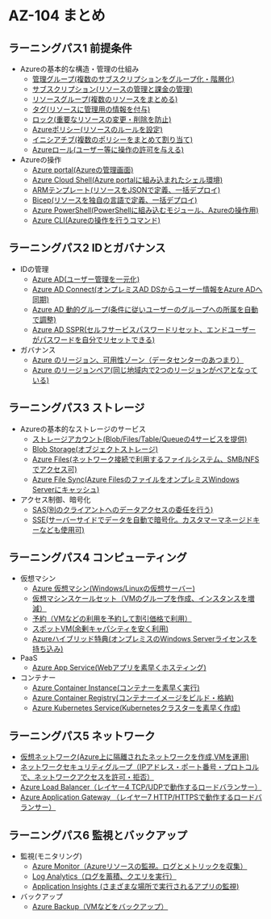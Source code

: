 # AZ-104 まとめ

## ラーニングパス1 前提条件

- Azureの基本的な構造・管理の仕組み
  - [管理グループ(複数のサブスクリプションをグループ化・階層化)](https://learn.microsoft.com/ja-jp/azure/governance/management-groups/overview)
  - [サブスクリプション(リソースの管理と課金の管理)](https://learn.microsoft.com/ja-jp/azure/cloud-adoption-framework/ready/considerations/fundamental-concepts#azure-subscription-purposes)
  - [リソースグループ(複数のリソースをまとめる)](https://learn.microsoft.com/ja-jp/azure/azure-resource-manager/management/manage-resource-groups-portal)
  - [タグ(リソースに管理用の情報を付与)](https://learn.microsoft.com/ja-jp/azure/azure-resource-manager/management/tag-resources)
  - [ロック(重要なリソースの変更・削除を防止)](https://learn.microsoft.com/ja-jp/azure/azure-resource-manager/management/lock-resources?tabs=json)
  - [Azureポリシー(リソースのルールを設定)](https://learn.microsoft.com/ja-jp/azure/governance/policy/overview)
  - [イニシアチブ(複数のポリシーをまとめて割り当て)](https://learn.microsoft.com/ja-jp/azure/governance/policy/concepts/initiative-definition-structure)
  - [Azureロール(ユーザー等に操作の許可を与える)](https://learn.microsoft.com/ja-jp/azure/role-based-access-control/overview)
- Azureの操作
  - [Azure portal(Azureの管理画面)](https://learn.microsoft.com/ja-jp/azure/azure-portal/azure-portal-overview)
  - [Azure Cloud Shell(Azure portalに組み込まれたシェル環境)](https://learn.microsoft.com/ja-jp/azure/cloud-shell/quickstart-powershell)
  - [ARMテンプレート(リソースをJSONで定義、一括デプロイ) ](https://learn.microsoft.com/ja-jp/azure/azure-resource-manager/templates/overview)
  - [Bicep(リソースを独自の言語で定義、一括デプロイ) ](https://learn.microsoft.com/ja-jp/azure/azure-resource-manager/bicep/overview?tabs=bicep)
  - [Azure PowerShell(PowerShellに組み込むモジュール、Azureの操作用) ](https://learn.microsoft.com/ja-jp/powershell/azure/what-is-azure-powershell?view=azps-9.4.0)
  - [Azure CLI(Azureの操作を行うコマンド) ](https://learn.microsoft.com/ja-jp/cli/azure/what-is-azure-cli)

## ラーニングパス2 IDとガバナンス

- IDの管理
  - [Azure AD(ユーザー管理を一元化)](https://learn.microsoft.com/ja-jp/azure/active-directory/fundamentals/active-directory-whatis)
  - [Azure AD Connect(オンプレミスAD DSからユーザー情報をAzure ADへ同期)](https://learn.microsoft.com/ja-jp/azure/active-directory/hybrid/whatis-azure-ad-connect)
  - [Azure AD 動的グループ(条件に従いユーザーのグループへの所属を自動で調整)](https://learn.microsoft.com/ja-jp/azure/active-directory/enterprise-users/groups-dynamic-membership)
  - [Azure AD SSPR(セルフサービスパスワードリセット、エンドユーザーがパスワードを自分でリセットできる)](https://learn.microsoft.com/ja-jp/azure/active-directory/authentication/concept-sspr-howitworks)
- ガバナンス
  - [Azure のリージョン、可用性ゾーン（データセンターのあつまり）](https://learn.microsoft.com/ja-jp/azure/reliability/availability-zones-overview)
  - [Azure のリージョンペア(同じ地域内で2つのリージョンがペアとなっている)](https://learn.microsoft.com/ja-jp/azure/reliability/cross-region-replication-azure#azure-cross-region-replication-pairings-for-all-geographies)

## ラーニングパス3 ストレージ

- Azureの基本的なストレージのサービス
  - [ストレージアカウント(Blob/Files/Table/Queueの4サービスを提供)](https://learn.microsoft.com/ja-jp/azure/storage/common/storage-account-overview)
  - [Blob Storage(オブジェクトストレージ)](https://learn.microsoft.com/ja-jp/azure/storage/blobs/storage-blobs-introduction)
  - [Azure Files(ネットワーク接続で利用するファイルシステム、SMB/NFSでアクセス可)](https://learn.microsoft.com/ja-jp/azure/storage/files/storage-files-introduction)
  - [Azure File Sync(Azure FilesのファイルをオンプレミスWindows Serverにキャッシュ)](https://learn.microsoft.com/ja-jp/azure/storage/file-sync/file-sync-introduction)
- アクセス制御、暗号化
  - [SAS(別のクライアントへのデータアクセスの委任を行う)](https://learn.microsoft.com/ja-jp/azure/storage/common/storage-sas-overview)
  - [SSE(サーバーサイドでデータを自動で暗号化。カスタマーマネージドキーなども使用可)](https://learn.microsoft.com/ja-jp/azure/storage/common/storage-service-encryption)

## ラーニングパス4 コンピューティング

- 仮想マシン
  - [Azure 仮想マシン(Windows/Linuxの仮想サーバー)](https://learn.microsoft.com/ja-jp/azure/virtual-machines/overview)
  - [仮想マシンスケールセット（VMのグループを作成、インスタンスを増減）](https://learn.microsoft.com/ja-jp/azure/virtual-machine-scale-sets/overview)
  - [予約（VMなどの利用を予約して割引価格で利用）](https://learn.microsoft.com/ja-jp/azure/cost-management-billing/reservations/save-compute-costs-reservations)
  - [スポットVM(余剰キャパシティを安く利用)](https://learn.microsoft.com/ja-jp/azure/virtual-machines/spot-vms)
  - [Azureハイブリッド特典(オンプレミスのWindows Serverライセンスを持ち込み)](https://azure.microsoft.com/ja-jp/pricing/hybrid-benefit/)
- PaaS
  - [Azure App Service(Webアプリを素早くホスティング)](https://learn.microsoft.com/ja-jp/azure/app-service/overview)
- コンテナー
  - [Azure Container Instance(コンテナーを素早く実行)](https://learn.microsoft.com/ja-jp/azure/container-instances/container-instances-overview)
  - [Azure Container Registry(コンテナーイメージをビルド・格納)](https://learn.microsoft.com/ja-jp/azure/container-registry/container-registry-intro)
  - [Azure Kubernetes Service(Kubernetesクラスターを素早く作成)](https://learn.microsoft.com/ja-jp/azure/aks/intro-kubernetes)

## ラーニングパス5 ネットワーク

- [仮想ネットワーク(Azure上に隔離されたネットワークを作成,VMを運用)](https://learn.microsoft.com/ja-jp/azure/virtual-network/virtual-networks-overview)
- [ネットワークセキュリティグループ（IPアドレス・ポート番号・プロトコルで、ネットワークアクセスを許可・拒否）](https://learn.microsoft.com/ja-jp/azure/virtual-network/network-security-groups-overview)
- [Azure Load Balancer（レイヤー4 TCP/UDPで動作するロードバランサー）](https://learn.microsoft.com/ja-jp/azure/load-balancer/load-balancer-overview)
- [Azure Application Gateway （レイヤー7 HTTP/HTTPSで動作するロードバランサー）](https://learn.microsoft.com/ja-jp/azure/application-gateway/overview)

## ラーニングパス6 監視とバックアップ

- 監視(モニタリング)
  - [Azure Monitor（Azureリソースの監視。ログとメトリックを収集）](https://learn.microsoft.com/ja-jp/azure/azure-monitor/overview)
  - [Log Analytics（ログを蓄積、クエリを実行）](https://learn.microsoft.com/ja-jp/azure/azure-monitor/logs/log-analytics-overview)
  - [Application Insights (さまざまな場所で実行されるアプリの監視)](https://learn.microsoft.com/ja-jp/azure/azure-monitor/app/app-insights-overview?tabs=net)
- バックアップ
  - [Azure Backup（VMなどをバックアップ）](https://learn.microsoft.com/ja-jp/azure/backup/backup-overview)

